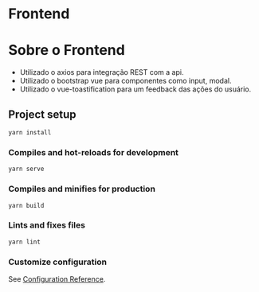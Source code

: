 # Frontend

# Sobre o Frontend
- Utilizado o axios para integração REST com a api.
- Utilizado o bootstrap vue para componentes como input, modal.
- Utilizado o vue-toastification para um feedback das ações do usuário.

## Project setup
```
yarn install
```

### Compiles and hot-reloads for development
```
yarn serve
```

### Compiles and minifies for production
```
yarn build
```

### Lints and fixes files
```
yarn lint
```

### Customize configuration
See [Configuration Reference](https://cli.vuejs.org/config/).

